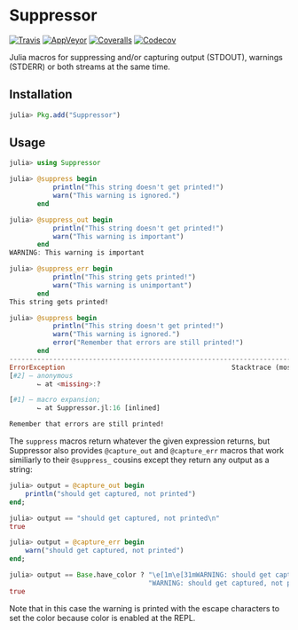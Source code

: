 # Suppressor

[![Travis](https://travis-ci.org/Ismael-VC/Suppressor.jl.svg?branch=master)](https://travis-ci.org/Ismael-VC/Suppressor.jl) [![AppVeyor](https://ci.appveyor.com/api/projects/status/e93wedour6lrdpj7/branch/master?svg=true)](https://ci.appveyor.com/project/Ismael-VC/suppressor-jl/branch/master) [![Coveralls](https://coveralls.io/repos/github/Ismael-VC/Suppressor.jl/badge.svg?branch=master)](https://coveralls.io/github/Ismael-VC/Suppressor.jl?branch=master) [![Codecov](http://codecov.io/github/Ismael-VC/Suppressor.jl/coverage.svg?branch=master)](http://codecov.io/github/Ismael-VC/Suppressor.jl?branch=master)

Julia macros for suppressing and/or capturing output (STDOUT), warnings (STDERR) or both streams at the same time.

## Installation

```julia
julia> Pkg.add("Suppressor")
```

## Usage

```julia
julia> using Suppressor

julia> @suppress begin
           println("This string doesn't get printed!")
           warn("This warning is ignored.")
       end

julia> @suppress_out begin
           println("This string doesn't get printed!")
           warn("This warning is important")
       end
WARNING: This warning is important

julia> @suppress_err begin
           println("This string gets printed!")
           warn("This warning is unimportant")
       end
This string gets printed!

julia> @suppress begin
           println("This string doesn't get printed!")
           warn("This warning is ignored.")
           error("Remember that errors are still printed!")
       end
------------------------------------------------------------------------------------------
ErrorException                                          Stacktrace (most recent call last)
[#2] — anonymous
       ⌙ at <missing>:?

[#1] — macro expansion;
       ⌙ at Suppressor.jl:16 [inlined]

Remember that errors are still printed!

```

The `suppress` macros return whatever the given expression returns, but Suppressor also provides `@capture_out` and `@capture_err` macros that work similiarly to their `@suppress_` cousins except they return any output as a string:

```julia
julia> output = @capture_out begin
    println("should get captured, not printed")
end;

julia> output == "should get captured, not printed\n"
true

julia> output = @capture_err begin
    warn("should get captured, not printed")
end;

julia> output == Base.have_color ? "\e[1m\e[31mWARNING: should get captured, not printed\e[0m\n" :
                                   "WARNING: should get captured, not printed\n"
true

```

Note that in this case the warning is printed with the escape characters to set the color because color is enabled at the REPL.
